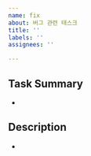 ```yaml
---
name: fix
about: 버그 관련 태스크
title: ''
labels: ''
assignees: ''

---
```


## Task Summary
- 

## Description
-

